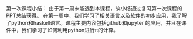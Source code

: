 第一次课程小结：
由于第一周未能选到本课程，故小结通过复习第一次课程的PPT总结获得。
在第一周中，我们学习了相关语言以及软件的初步应用，我了解了python和haskell语言。课程主要内容包括github和jupyter
的应用，并且在课件中，我们学习了如何利用python进行π的计算。
